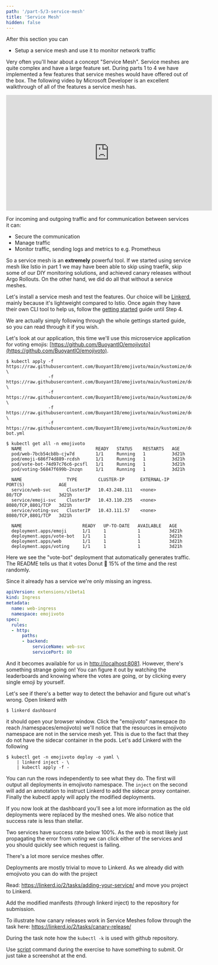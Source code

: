 ```yaml
---
path: '/part-5/3-service-mesh'
title: 'Service Mesh'
hidden: false
---
```



<text-box variant='learningObjectives' name='Learning Objectives'>

After this section you can

- Setup a service mesh and use it to monitor network traffic

</text-box>

Very often you'll hear about a concept "Service Mesh". Service meshes are quite complex and have a large feature set. During parts 1 to 4 we have implemented a few features that service meshes would have offered out of the box. The following video by Microsoft Developer is an excellent walkthrough of all of the features a service mesh has.

<iframe width="560" height="315" src="https://www.youtube-nocookie.com/embed/izVWk7rYqWI" frameborder="0" allow="accelerometer; encrypted-media; gyroscope; picture-in-picture" allowfullscreen></iframe>

For incoming and outgoing traffic and for communication between services it can:

- Secure the communication
- Manage traffic
- Monitor traffic, sending logs and metrics to e.g. Prometheus

So a service mesh is an **extremely** powerful tool. If we started using service mesh like Istio in part 1 we may have been able to skip using traefik, skip some of our DIY monitoring solutions, and achieved canary releases without Argo Rollouts. On the other hand, we did do all that without a service meshes.

Let's install a service mesh and test the features. Our choice will be [Linkerd](https://linkerd.io/), mainly because it's lightweight compared to Istio. Once again they have their own CLI tool to help us, follow the [getting started](https://linkerd.io/2/getting-started/) guide until Step 4.

<text-box name="Alternate sources" variant="hint">
 We are actually simply following through the whole gettings started guide, so you can read through it if you wish.
</text-box>

Let's look at our application, this time we'll use this microservice application for voting emojis: [https://github.com/BuoyantIO/emojivoto](https://github.com/BuoyantIO/emojivoto).

```console
$ kubectl apply -f https://raw.githubusercontent.com/BuoyantIO/emojivoto/main/kustomize/deployment/ns.yml \
                -f https://raw.githubusercontent.com/BuoyantIO/emojivoto/main/kustomize/deployment/web.yml \
                -f https://raw.githubusercontent.com/BuoyantIO/emojivoto/main/kustomize/deployment/emoji.yml \
                -f https://raw.githubusercontent.com/BuoyantIO/emojivoto/main/kustomize/deployment/voting.yml \
                -f https://raw.githubusercontent.com/BuoyantIO/emojivoto/main/kustomize/deployment/vote-bot.yml

$ kubectl get all -n emojivoto
  NAME                            READY   STATUS    RESTARTS   AGE
  pod/web-7bcb54cb8b-cjw7d        1/1     Running   1          3d21h
  pod/emoji-686f74d889-rcdsh      1/1     Running   1          3d21h
  pod/vote-bot-74d97c76c6-pcsfl   1/1     Running   1          3d21h
  pod/voting-56847f699b-2nzqn     1/1     Running   1          3d21h

  NAME                 TYPE        CLUSTER-IP      EXTERNAL-IP   PORT(S)             AGE
  service/web-svc      ClusterIP   10.43.248.111   <none>        80/TCP              3d21h
  service/emoji-svc    ClusterIP   10.43.110.235   <none>        8080/TCP,8801/TCP   3d21h
  service/voting-svc   ClusterIP   10.43.111.57    <none>        8080/TCP,8801/TCP   3d21h

  NAME                       READY   UP-TO-DATE   AVAILABLE   AGE
  deployment.apps/emoji      1/1     1            1           3d21h
  deployment.apps/vote-bot   1/1     1            1           3d21h
  deployment.apps/web        1/1     1            1           3d21h
  deployment.apps/voting     1/1     1            1           3d21h
```

Here we see the "vote-bot" deployment that automatically generates traffic. The README tells us that it votes Donut 🍩 15% of the time and the rest randomly.

Since it already has a service we're only missing an ingress.

```yaml
apiVersion: extensions/v1beta1
kind: Ingress
metadata:
  name: web-ingress
  namespace: emojivoto
spec:
  rules:
  - http:
      paths:
      - backend:
          serviceName: web-svc
          servicePort: 80
```

And it becomes available for us in [http://localhost:8081](http://localhost:8081). However, there's something strange going on! You can figure it out by watching the leaderboards and knowing where the votes are going, or by clicking every single emoji by yourself.

Let's see if there's a better way to detect the behavior and figure out what's wrong. Open linkerd with

```
$ linkerd dashboard
```

it should open your browser window. Click the "emojivoto" namespace (to reach /namespaces/emojivoto) we'll notice that the resources in emojivoto namespace are not in the service mesh yet. This is due to the fact that they do not have the sidecar container in the pods. Let's add Linkerd with the following

```
$ kubectl get -n emojivoto deploy -o yaml \
    | linkerd inject - \
    | kubectl apply -f -
```

You can run the rows independently to see what they do. The first will output all deployments in emojivoto namespace. The `inject` on the second will add an annotation to instruct Linkerd to add the sidecar proxy container. Finally the kubectl apply will apply the modified deployments.

If you now look at the dashboard you'll see a lot more information as the old deployments were replaced by the meshed ones. We also notice that success rate is less than stellar.

Two services have success rate below 100%. As the _web_ is most likely just propagating the error from _voting_ we can click either of the services and you should quickly see which request is failing.

There's a lot more service meshes offer.

<exercise name='Exercise 5.02: Project: Service Mesh Edition'>

  Deployments are mostly trivial to move to Linkerd. As we already did with emojivoto you can do with the project

  Read: https://linkerd.io/2/tasks/adding-your-service/ and move you project to Linkerd.

  Add the modified manifests (through linkerd inject) to the repository for submission.

</exercise>

<exercise name='Exercise 5.03: Learn from external material'>

  To illustrate how canary releases work in Service Meshes follow through the task here: https://linkerd.io/2/tasks/canary-release/

  During the task note how the `kubectl -k` is used with github repository.

  Use <a href="https://man7.org/linux/man-pages/man1/script.1.html">script</a> command during the exercise to have something to submit. Or just take a screenshot at the end.

</exercise>
